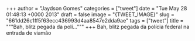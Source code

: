 
+++
author = "Jaydson Gomes"
categories = ["tweet"]
date = "Tue May 28 01:48:13 +0000 2013"
draft = false
image = "{TWEET_IMAGE}"
slug = "661dd26c1ff5f63ecc436993d4aa8547e2dda9ae"
tags = ["tweet"]
title = """Bah, blitz pegada da polí..."""
+++
Bah, blitz pegada da polícia federal na entrada de viamão
